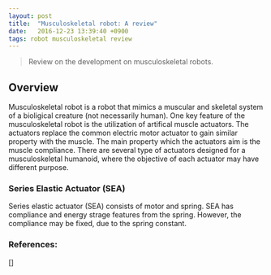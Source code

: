 ```yaml
---
layout: post
title:  "Musculoskeletal robot: A review"
date:   2016-12-23 13:39:40 +0900
tags: robot musculoskeletal review
---
```

> Review on the development on musculoskeletal robots.
<!--more-->

## Overview
Musculoskeletal robot is a robot that mimics a muscular and skeletal system of a bioligical creature (not necessarily human).
One key feature of the musculoskeletal robot is the utilization of artifical muscle actuators.
The actuators replace the common electric motor actuator to gain similar property with the muscle.
The main property which the actuators aim is the muscle compliance.
There are several type of actuators designed for a musculoskeletal humanoid, where the objective of each actuator may have different purpose.

### Series Elastic Actuator (SEA)
Series elastic actuator (SEA) consists of motor and spring.
SEA has compliance and energy strage features from the spring.
However, the compliance may be fixed, due to the spring constant.






### References:
[] 

